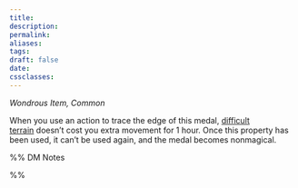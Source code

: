 ```yaml
---
title: 
description: 
permalink: 
aliases: 
tags: 
draft: false
date: 
cssclasses:
---
```

_Wondrous Item, Common_

When you use an action to trace the edge of this medal, [difficult terrain](https://www.dndbeyond.com/sources/basic-rules/adventuring#DifficultTerrain) doesn’t cost you extra movement for 1 hour. Once this property has been used, it can’t be used again, and the medal becomes nonmagical.


%% DM Notes



%%
